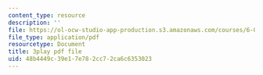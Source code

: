 ```yaml
---
content_type: resource
description: ''
file: https://ol-ocw-studio-app-production.s3.amazonaws.com/courses/6-006-introduction-to-algorithms-spring-2020/48b4449c39e17e782cc72ca6c6353023_U1JYwHcFfso.pdf
file_type: application/pdf
resourcetype: Document
title: 3play pdf file
uid: 48b4449c-39e1-7e78-2cc7-2ca6c6353023
---
```

